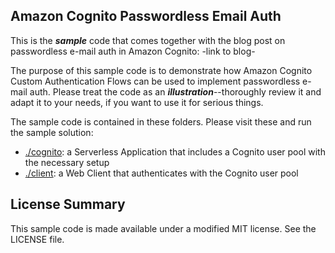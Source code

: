 ## Amazon Cognito Passwordless Email Auth

This is the _**sample**_ code that comes together with the blog post on passwordless e-mail auth in Amazon Cognito: -link to blog-

The purpose of this sample code is to demonstrate how Amazon Cognito Custom Authentication Flows can be used to implement passwordless e-mail auth. Please treat the code as an _**illustration**_--thoroughly review it and adapt it to your needs, if you want to use it for serious things.

The sample code is contained in these folders. Please visit these and run the sample solution:

- [./cognito](./cognito): a Serverless Application that includes a Cognito user pool with the necessary setup
- [./client](./client): a Web Client that authenticates with the Cognito user pool

## License Summary

This sample code is made available under a modified MIT license. See the LICENSE file.
